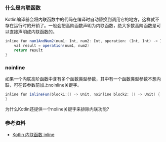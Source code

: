 ### 什么是内联函数
Kotlin编译器会将内联函数中的代码在编译时自动替换到调用它的地方，这样就不存在运行时的开销了。一般会把高阶函数声明为内联函数，绝大多数高阶函数是可以直接声明成内联函数的。
```JAVA
inline fun num1AndNum2(num1: Int, num2: Int, operation: (Int, Int) -> Int): Int {
    val result = operation(num1, num2)
    return result
}

```
### noinline
如果一个内联高阶函数中含有多个函数类型参数，其中有一个函数类型参数不想内联，可在该参数前加上noinline关键字。
```JAVA
inline fun inlineFun(block1:() -> Unit, noinline block2: () -> Unit) {
}
```
为什么Kotlin还提供一个noline关键字来排除内联功能?



### 参考资料
- [Kotlin 内联函数 inline](https://www.jianshu.com/p/8a0d5bae9cdf)
